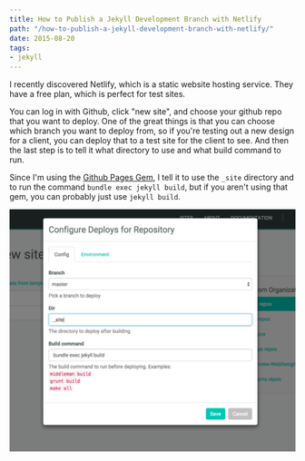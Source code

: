 ```yaml
---
title: How to Publish a Jekyll Development Branch with Netlify
path: "/how-to-publish-a-jekyll-development-branch-with-netlify/"
date: 2015-08-20
tags:
- jekyll
---
```


I recently discovered Netlify, which is a static website hosting service. They have a free plan, which is perfect for test sites.

You can log in with Github, click "new site", and choose your github repo that you want to deploy. One of the great things is that you can choose which branch you want to deploy from, so if you're testing out a new design for a client, you can deploy that to a test site for the client to see. And then the last step is to tell it what directory to use and what build command to run.

Since I'm using the [Github Pages Gem](https://help.github.com/articles/using-jekyll-with-pages/), I tell it to use the `_site` directory and to run the command `bundle exec jekyll build`, but if you aren't using that gem, you can probably just use `jekyll build`.

![netlify](./netlify.png)

